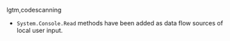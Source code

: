 lgtm,codescanning
* `System.Console.Read` methods have been added as data flow sources of local user input.